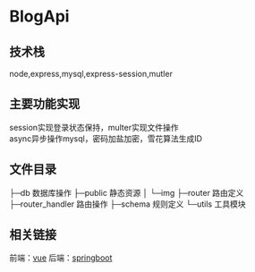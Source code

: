 # BlogApi
## 技术栈
node,express,mysql,express-session,mutler
## 主要功能实现
session实现登录状态保持，multer实现文件操作 <br />
async异步操作mysql，密码加盐加密，雪花算法生成ID
## 文件目录
├─db 数据库操作
├─public 静态资源
│  └─img
├─router 路由定义
├─router_handler 路由操作
├─schema 规则定义
└─utils 工具模块
## 相关链接
前端：[vue](https://github.com/1664635775/BlogDemo)
后端：[springboot](https://github.com/gqd000/OurBlog)
